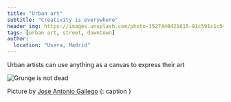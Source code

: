 ```yaml
---
title: "Urban art"
subtitle: "Creativity is everywhere"
header_img: https://images.unsplash.com/photo-1527440421615-91c591c1c544?ixlib=rb-1.2.1&ixid=eyJhcHBfaWQiOjEyMDd9&auto=format&fit=crop&w=1000&q=80
tags: [urban art, street, downtown]
author:
  location: "Usera, Madrid"
---
```


Urban artists can use anything as a canvas to express their art

![Grunge is not dead](https://images.unsplash.com/photo-1527440421615-91c591c1c544?ixlib=rb-1.2.1&ixid=eyJhcHBfaWQiOjEyMDd9&auto=format&fit=crop&w=1000&q=80)

Picture by [Jose Antonio Gallego](https://unsplash.com/@joseantoniogall) 
{: caption }